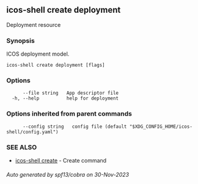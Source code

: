 ## icos-shell create deployment

Deployment resource

### Synopsis

ICOS deployment model.

```
icos-shell create deployment [flags]
```

### Options

```
      --file string   App descriptor file
  -h, --help          help for deployment
```

### Options inherited from parent commands

```
      --config string   config file (default "$XDG_CONFIG_HOME/icos-shell/config.yaml")
```

### SEE ALSO

* [icos-shell create](icos-shell_create.md)	 - Create command

###### Auto generated by spf13/cobra on 30-Nov-2023
